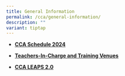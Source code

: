 ```yaml
---
title: General Information
permalink: /cca/general-information/
description: ""
variant: tiptap
---
```

<ul><li><p><strong><a href="/files/CCA/2024_CCA_Deployment_201123__For_sch_website_.pdf" rel="noopener noreferrer nofollow" target="_blank">CCA Schedule 2024</a></strong></p></li><li><p><strong><a href="/files/CCA/2024_CCA_Deployment_081123__For_sch_website_.pdf" rel="noopener noreferrer nofollow" target="_blank">Teachers-In-Charge and Training Venues</a></strong></p></li><li><p><strong><a href="/files/LEAPS%202.pdf" rel="noopener noreferrer nofollow" target="_blank">CCA LEAPS 2.0</a></strong></p></li></ul><p></p>